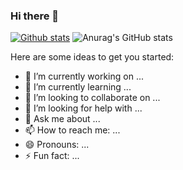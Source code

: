 ### Hi there 👋

[![Github stats](https://github-readme-stats.vercel.app/api?username=LiSen203&show_icons=true&include_all_commits=true)](https://github.com/LiSen203/github-readme-stats)
![Anurag's GitHub stats](https://github-readme-stats.vercel.app/api?username=anuraghazra&show_icons=true&theme=buefy)





Here are some ideas to get you started:

- 🔭 I’m currently working on ...
- 🌱 I’m currently learning ...
- 👯 I’m looking to collaborate on ...
- 🤔 I’m looking for help with ...
- 💬 Ask me about ...
- 📫 How to reach me: ...
- 😄 Pronouns: ...
- ⚡ Fun fact: ...
